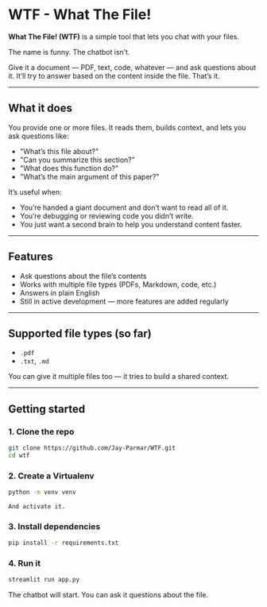 # WTF - What The File!

**What The File! (WTF)** is a simple tool that lets you chat with your files.

The name is funny. The chatbot isn’t.

Give it a document — PDF, text, code, whatever — and ask questions about it. It’ll try to answer based on the content inside the file. That’s it.

---

## What it does

You provide one or more files. It reads them, builds context, and lets you ask questions like:

- "What’s this file about?"
- "Can you summarize this section?"
- "What does this function do?"
- "What’s the main argument of this paper?"

It’s useful when:
- You’re handed a giant document and don’t want to read all of it.
- You’re debugging or reviewing code you didn’t write.
- You just want a second brain to help you understand content faster.

---

## Features

- Ask questions about the file’s contents
- Works with multiple file types (PDFs, Markdown, code, etc.)
- Answers in plain English
- Still in active development — more features are added regularly

---

## Supported file types (so far)

- `.pdf`
- `.txt`, `.md`

You can give it multiple files too — it tries to build a shared context.

---

## Getting started

### 1. Clone the repo

```bash
git clone https://github.com/Jay-Parmar/WTF.git
cd wtf
```

### 2. Create a Virtualenv
```bash
python -m venv venv
```
`And activate it.`

### 3. Install dependencies
```bash
pip install -r requirements.txt
```

### 4. Run it
```bash
streamlit run app.py
```

The chatbot will start. You can ask it questions about the file.
